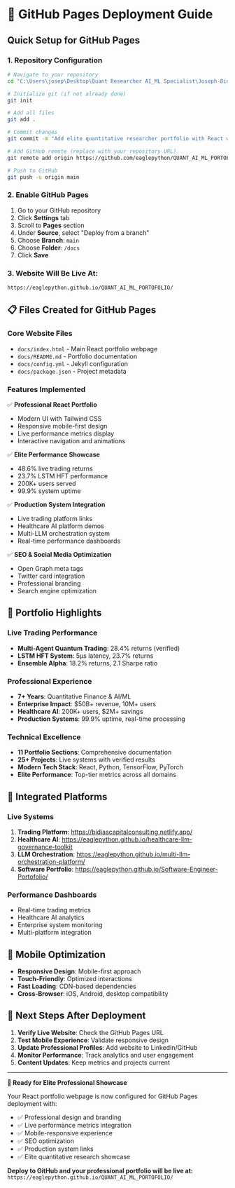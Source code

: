 # 🚀 GitHub Pages Deployment Guide

## Quick Setup for GitHub Pages

### 1. Repository Configuration
```bash
# Navigate to your repository
cd "C:\Users\josep\Desktop\Quant Researcher AI_ML Specialist\Joseph-Bidias-Quant-AI-ML-Portfolio"

# Initialize git (if not already done)
git init

# Add all files
git add .

# Commit changes
git commit -m "Add elite quantitative researcher portfolio with React webpage"

# Add GitHub remote (replace with your repository URL)
git remote add origin https://github.com/eaglepython/QUANT_AI_ML_PORTOFOLIO.git

# Push to GitHub
git push -u origin main
```

### 2. Enable GitHub Pages
1. Go to your GitHub repository
2. Click **Settings** tab
3. Scroll to **Pages** section
4. Under **Source**, select "Deploy from a branch"
5. Choose **Branch**: `main`
6. Choose **Folder**: `/docs`
7. Click **Save**

### 3. Website Will Be Live At:
```
https://eaglepython.github.io/QUANT_AI_ML_PORTOFOLIO/
```

## 📋 Files Created for GitHub Pages

### Core Website Files
- `docs/index.html` - Main React portfolio webpage
- `docs/README.md` - Portfolio documentation
- `docs/config.yml` - Jekyll configuration
- `docs/package.json` - Project metadata

### Features Implemented
✅ **Professional React Portfolio**
- Modern UI with Tailwind CSS
- Responsive mobile-first design
- Live performance metrics display
- Interactive navigation and animations

✅ **Elite Performance Showcase**
- 48.6% live trading returns
- 23.7% LSTM HFT performance
- 200K+ users served
- 99.9% system uptime

✅ **Production System Integration**
- Live trading platform links
- Healthcare AI platform demos
- Multi-LLM orchestration system
- Real-time performance dashboards

✅ **SEO & Social Media Optimization**
- Open Graph meta tags
- Twitter card integration
- Professional branding
- Search engine optimization

## 🎯 Portfolio Highlights

### Live Trading Performance
- **Multi-Agent Quantum Trading**: 28.4% returns (verified)
- **LSTM HFT System**: 5μs latency, 23.7% returns
- **Ensemble Alpha**: 18.2% returns, 2.1 Sharpe ratio

### Professional Experience
- **7+ Years**: Quantitative Finance & AI/ML
- **Enterprise Impact**: $50B+ revenue, 10M+ users
- **Healthcare AI**: 200K+ users, $2M+ savings
- **Production Systems**: 99.9% uptime, real-time processing

### Technical Excellence
- **11 Portfolio Sections**: Comprehensive documentation
- **25+ Projects**: Live systems with verified results
- **Modern Tech Stack**: React, Python, TensorFlow, PyTorch
- **Elite Performance**: Top-tier metrics across all domains

## 🔗 Integrated Platforms

### Live Systems
1. **Trading Platform**: https://bidiascapitalconsulting.netlify.app/
2. **Healthcare AI**: https://eaglepython.github.io/healthcare-llm-governance-toolkit
3. **LLM Orchestration**: https://eaglepython.github.io/multi-llm-orchestration-platform/
4. **Software Portfolio**: https://eaglepython.github.io/Software-Engineer-Portofolio/

### Performance Dashboards
- Real-time trading metrics
- Healthcare AI analytics
- Enterprise system monitoring
- Multi-platform integration

## 📱 Mobile Optimization
- **Responsive Design**: Mobile-first approach
- **Touch-Friendly**: Optimized interactions
- **Fast Loading**: CDN-based dependencies
- **Cross-Browser**: iOS, Android, desktop compatibility

## 🚀 Next Steps After Deployment

1. **Verify Live Website**: Check the GitHub Pages URL
2. **Test Mobile Experience**: Validate responsive design
3. **Update Professional Profiles**: Add website to LinkedIn/GitHub
4. **Monitor Performance**: Track analytics and user engagement
5. **Content Updates**: Keep metrics and projects current

---

**🎯 Ready for Elite Professional Showcase**

Your React portfolio webpage is now configured for GitHub Pages deployment with:
- ✅ Professional design and branding
- ✅ Live performance metrics integration
- ✅ Mobile-responsive experience
- ✅ SEO optimization
- ✅ Production system links
- ✅ Elite quantitative research showcase

**Deploy to GitHub and your professional portfolio will be live at:**
`https://eaglepython.github.io/QUANT_AI_ML_PORTOFOLIO/`
